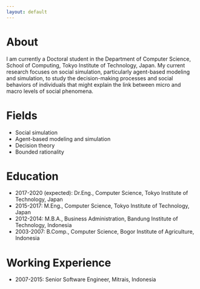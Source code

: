 ```yaml
---
layout: default
---
```


# About

I am currently a Doctoral student in the Department of Computer Science, School of Computing, Tokyo Institute of Technology, Japan. My current research focuses on social simulation, particularly agent-based modeling and simulation, to study the decision-making processes and social behaviors of individuals that might explain the link between micro and macro levels of social phenomena.

# Fields

* Social simulation
* Agent-based modeling and simulation
* Decision theory
* Bounded rationality

# Education

* 2017-2020 (expected): Dr.Eng., Computer Science, Tokyo Institute of Technology, Japan
* 2015-2017: M.Eng., Computer Science, Tokyo Institute of Technology, Japan
* 2012-2014: M.B.A., Business Administration, Bandung Institute of Technology, Indonesia
* 2003-2007: B.Comp., Computer Science, Bogor Institute of Agriculture, Indonesia

# Working Experience

* 2007-2015: Senior Software Engineer, Mitrais, Indonesia
